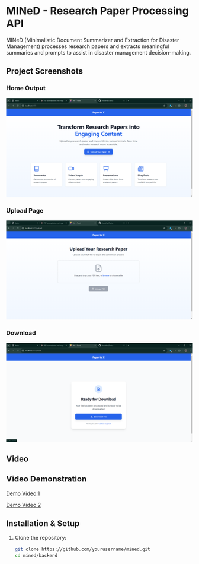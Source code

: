 # MINeD - Research Paper Processing API

MINeD (Minimalistic Document Summarizer and Extraction for Disaster Management) processes research papers and extracts meaningful summaries and prompts to assist in disaster management decision-making.

## Project Screenshots

### Home Output
![Summarized Output](./Images/home.png)

### Upload Page
![Upload Page](./Images/upload.png)

### Download
![Processing Flow](./Images/download.png)

## Video

## Video Demonstration

[Demo Video 1](./video/final_output%20(9).mp4)

[Demo Video 2](./video/WhatsApp%20Video%202025-02-01%20at%2011.23.17_14af0f65.mp4)




## Installation & Setup

1. Clone the repository:
   ```bash
   git clone https://github.com/yourusername/mined.git
   cd mined/backend
